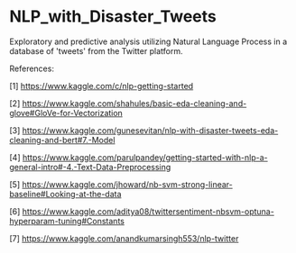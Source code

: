 # NLP_with_Disaster_Tweets
Exploratory and predictive analysis utilizing Natural Language Process in a database of 'tweets' from the Twitter platform.

References:

[1] https://www.kaggle.com/c/nlp-getting-started

[2] https://www.kaggle.com/shahules/basic-eda-cleaning-and-glove#GloVe-for-Vectorization

[3] https://www.kaggle.com/gunesevitan/nlp-with-disaster-tweets-eda-cleaning-and-bert#7.-Model

[4] https://www.kaggle.com/parulpandey/getting-started-with-nlp-a-general-intro#-4.-Text-Data-Preprocessing

[5] https://www.kaggle.com/jhoward/nb-svm-strong-linear-baseline#Looking-at-the-data

[6] https://www.kaggle.com/aditya08/twittersentiment-nbsvm-optuna-hyperparam-tuning#Constants

[7] https://www.kaggle.com/anandkumarsingh553/nlp-twitter
